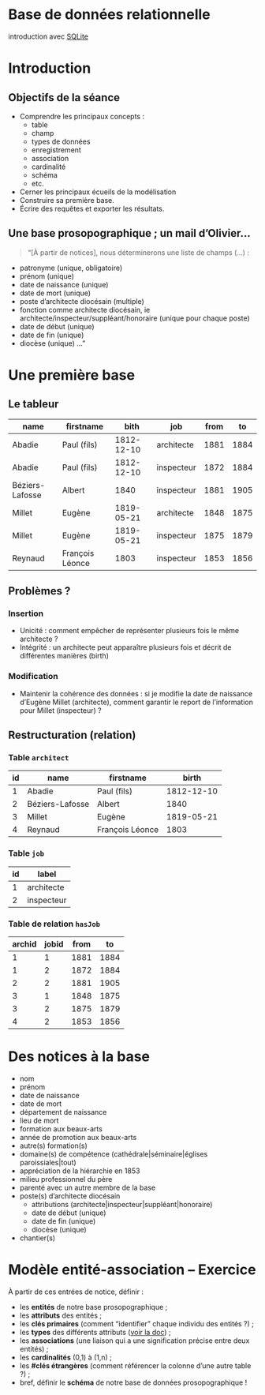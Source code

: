 Base de données relationnelle
===
introduction avec [SQLite](https://www.sqlite.org/index.html)

# Introduction
## Objectifs de la séance
* Comprendre les principaux concepts :
  * table
  * champ
  * types de données
  * enregistrement
  * association
  * cardinalité
  * schéma
  * etc.
* Cerner les principaux écueils de la modélisation
* Construire sa première base.
* Écrire des requêtes et exporter les résultats.

## Une base prosopographique ; un mail d’Olivier…
> “[À partir de notices], nous déterminerons une liste de champs (...) :
* patronyme (unique, obligatoire)
* prénom (unique)
* date de naissance (unique)
* date de mort (unique)
* poste d’architecte diocésain (multiple)
* fonction comme architecte diocésain, ie architecte/inspecteur/suppléant/honoraire (unique pour chaque poste)
* date de début (unique)
* date de fin (unique)
* diocèse (unique)
...”

# Une première base

## Le tableur
|name|firstname|bith|job|from|to|
|----|---------|----|---|----|--|
|Abadie|Paul (fils)|1812-12-10|architecte|1881|1884|
|Abadie|Paul (fils)|1812-12-10|inspecteur|1872|1884|
|Béziers-Lafosse|Albert|1840|inspecteur|1881|1905|
|Millet|Eugène|1819-05-21|architecte|1848|1875|
|Millet|Eugène|1819-05-21|inspecteur|1875|1879|
|Reynaud|François Léonce|1803|inspecteur|1853|1856|

## Problèmes ?

### Insertion
* Unicité : comment empêcher de représenter plusieurs fois le même architecte ?
* Intégrité : un architecte peut apparaître plusieurs fois et décrit de différentes
manières (birth)

### Modification
* Maintenir la cohérence des données : si je modifie la date de naissance d’Eugène
Millet (architecte), comment garantir le report de l’information pour Millet (inspecteur) ?

## Restructuration (relation)

### Table `architect`
|id|name|firstname|birth|
|--|----|---------|-----|
|1|Abadie|Paul (fils)|1812-12-10|
|2|Béziers-Lafosse|Albert|1840|
|3|Millet|Eugène|1819-05-21|
|4|Reynaud|François Léonce|1803|

### Table `job`
|id|label|
|--|-----|
|1|architecte|
|2|inspecteur|

### Table de relation `hasJob`
|archid|jobid|from|to|
|------|-----|----|--|
|1|1|1881|1884|
|1|2|1872|1884|
|2|2|1881|1905|
|3|1|1848|1875|
|3|2|1875|1879|
|4|2|1853|1856|

# Des notices à la base
* nom
* prénom
* date de naissance
* date de mort
* département de naissance
* lieu de mort
* formation aux beaux-arts
* année de promotion aux beaux-arts
* autre(s) formation(s)
* domaine(s) de compétence (cathédrale|séminaire|églises paroissiales|tout)
* appréciation de la hiérarchie en 1853
* milieu professionnel du père
* parenté avec un autre membre de la base
* poste(s) d’architecte diocésain
  * attributions (architecte|inspecteur|suppléant|honoraire)
  * date de début (unique)
  * date de fin (unique)
  * diocèse (unique)
* chantier(s)

# Modèle entité-association – Exercice
À partir de ces entrées de notice, définir :
* les **entités** de notre base prosopographique ;
* les **attributs** des entités ;
* les **clés primaires** (comment “identifier” chaque individu des entités ?) ;
* les **types** des différents attributs ([voir la doc](http://www.sqlite.org/datatype3.html#section_2_2)) ;
* les **associations** (une liaison qui a une signification précise entre deux entités) ;
* les **cardinalités** (0,1) à (1,n) ;
* les **#clés étrangères** (comment référencer la colonne d’une autre table ?) ;
* bref, définir le **schéma** de notre base de données prosopographique !

